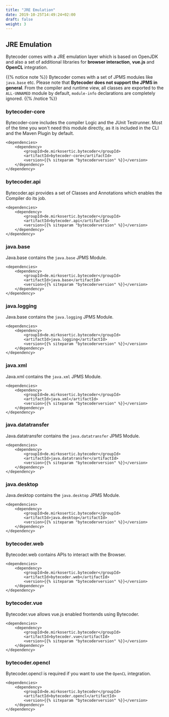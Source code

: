 ```yaml
---
title: "JRE Emulation"
date: 2019-10-25T14:49:24+02:00
draft: false
weight: 3
---
```


## JRE Emulation

Bytecoder comes with a JRE emulation layer which is based on OpenJDK and also a set of
additional libraries for **browser interaction**, **vue.js** and **OpenCL** integration.

{{% notice note %}}
Bytecoder comes with a set of JPMS modules like `java.base` etc. Please note that **Bytecoder
does not support the JPMS in general**. From the compiler and runtime view, all classes
are exported to the `ALL-UNNAMED` module by default, `module-info` declarations are
completely ignored.
{{% /notice %}}


### bytecoder-core

Bytecoder-core includes the compiler Logic and the JUnit Testrunner. Most of the time
you won't need this module directly, as it is included in the CLI and the Maven Plugin 
by default.

```
<dependencies>
    <dependency>
        <groupId>de.mirkosertic.bytecoder</groupId>
        <artifactId>bytecoder-core</artifactId>
        <version>{{% siteparam "bytecoderversion" %}}</version>
    </dependency>
</dependency>
```

### bytecoder.api

Bytecoder.api provides a set of Classes and Annotations which enables the Compiler
do its job. 

```
<dependencies>
    <dependency>
        <groupId>de.mirkosertic.bytecoder</groupId>
        <artifactId>bytecoder.api</artifactId>
        <version>{{% siteparam "bytecoderversion" %}}</version>
    </dependency>
</dependency>
```

### java.base

Java.base contains the `java.base` JPMS Module.

```
<dependencies>
    <dependency>
        <groupId>de.mirkosertic.bytecoder</groupId>
        <artifactId>java.base</artifactId>
        <version>{{% siteparam "bytecoderversion" %}}</version>
    </dependency>
</dependency>
```

### java.logging

Java.base contains the `java.logging` JPMS Module.

```
<dependencies>
    <dependency>
        <groupId>de.mirkosertic.bytecoder</groupId>
        <artifactId>java.logging</artifactId>
        <version>{{% siteparam "bytecoderversion" %}}</version>
    </dependency>
</dependency>
```

### java.xml

Java.xml contains the `java.xml` JPMS Module.

```
<dependencies>
    <dependency>
        <groupId>de.mirkosertic.bytecoder</groupId>
        <artifactId>java.xml</artifactId>
        <version>{{% siteparam "bytecoderversion" %}}</version>
    </dependency>
</dependency>
```

### java.datatransfer

Java.datatransfer contains the `java.datatransfer` JPMS Module.


```
<dependencies>
    <dependency>
        <groupId>de.mirkosertic.bytecoder</groupId>
        <artifactId>java.datatransfer</artifactId>
        <version>{{% siteparam "bytecoderversion" %}}</version>
    </dependency>
</dependency>
```

### java.desktop

Java.desktop contains the `java.desktop` JPMS Module.

```
<dependencies>
    <dependency>
        <groupId>de.mirkosertic.bytecoder</groupId>
        <artifactId>java.desktop</artifactId>
        <version>{{% siteparam "bytecoderversion" %}}</version>
    </dependency>
</dependency>
```

### bytecoder.web

Bytecoder.web contains APIs to interact with the Browser.

```
<dependencies>
    <dependency>
        <groupId>de.mirkosertic.bytecoder</groupId>
        <artifactId>bytecoder.web</artifactId>
        <version>{{% siteparam "bytecoderversion" %}}</version>
    </dependency>
</dependency>
```

### bytecoder.vue

Bytecoder.vue allows vue.js enabled frontends using Bytecoder.

```
<dependencies>
    <dependency>
        <groupId>de.mirkosertic.bytecoder</groupId>
        <artifactId>bytecoder.vue</artifactId>
        <version>{{% siteparam "bytecoderversion" %}}</version>
    </dependency>
</dependency>
```

### bytecoder.opencl

Bytecoder.opencl is required if you want to use the `OpenCL` integration.

```
<dependencies>
    <dependency>
        <groupId>de.mirkosertic.bytecoder</groupId>
        <artifactId>bytecoder.opencl</artifactId>
        <version>{{% siteparam "bytecoderversion" %}}</version>
    </dependency>
</dependency>
```
